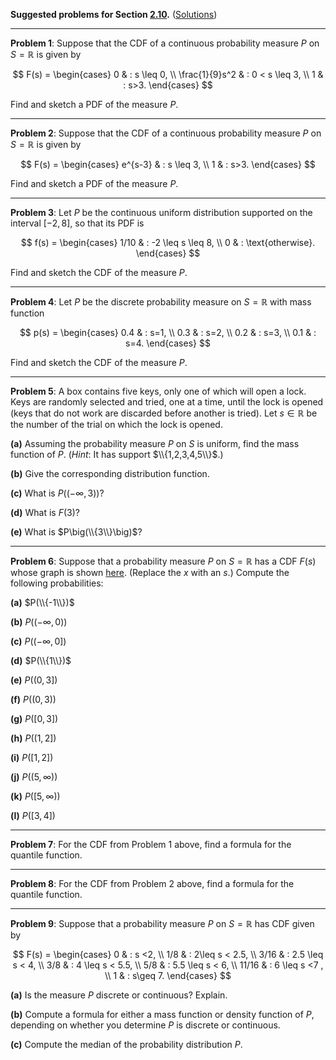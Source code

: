 **Suggested problems for Section [2.10](https://mml.johnmyersmath.com/stats-book/chapters/prob-spaces.html#distribution-and-quantile-functions).** ([Solutions](04-suggested-problems-sol.md))

---

**Problem 1**: Suppose that the CDF of a continuous probability measure $P$ on $S=\mathbb{R}$ is given by

$$
F(s) = \begin{cases}
0 & : s \leq 0, \\
\frac{1}{9}s^2 & : 0 < s \leq 3, \\
1 & : s>3.
\end{cases}
$$

Find and sketch a PDF of the measure $P$.

---

**Problem 2**: Suppose that the CDF of a continuous probability measure $P$ on $S=\mathbb{R}$ is given by

$$
F(s) = \begin{cases}
e^{s-3} & : s \leq 3, \\
1 & : s>3.
\end{cases}
$$

Find and sketch a PDF of the measure $P$.

---

**Problem 3**: Let $P$ be the continuous uniform distribution supported on the interval $[-2,8]$, so that its PDF is

$$
f(s) = \begin{cases}
1/10 & : -2 \leq s \leq 8, \\
0 & : \text{otherwise}.
\end{cases}
$$

Find and sketch the CDF of the measure $P$.

---

**Problem 4**: Let $P$ be the discrete probability measure on $S=\mathbb{R}$ with mass function

$$
p(s) = \begin{cases}
0.4 & : s=1, \\
0.3 & : s=2, \\
0.2 & : s=3, \\
0.1 & : s=4.
\end{cases}
$$

Find and sketch the CDF of the measure $P$.

---

**Problem 5**: A box contains five keys, only one of which will open a lock. Keys are randomly selected and tried, one at a time, until the lock is opened (keys that do not work are discarded before another is tried). Let $s\in \mathbb{R}$ be the number of the trial on which the lock is opened.

**(a)** Assuming the probability measure $P$ on $S$ is uniform, find the mass function of $P$. (*Hint*: It has support $\\{1,2,3,4,5\\}$.)

**(b)** Give the corresponding distribution function.

**(c)** What is $P\big((-\infty,3)\big)$?

**(d)** What is $F(3)$?

**(e)** What is $P\big(\\{3\\}\big)$?

---

**Problem 6**: Suppose that a probability measure $P$ on $S = \mathbb{R}$ has a CDF $F(s)$ whose graph is shown [here](../img/cdf.png). (Replace the $x$ with an $s$.) Compute the following probabilities:

**(a)** $P(\\{-1\\})$

**(b)** $P\big( (-\infty,0) \big)$

**(c)** $P \big( (-\infty,0] \big)$

**(d)** $P(\\{1\\})$

**(e)** $P \big( (0,3] \big)$

**(f)** $P \big( (0,3) \big)$

**(g)** $P \big( [0,3] \big)$

**(h)** $P \big( (1,2] \big)$

**(i)** $P \big( [1,2] \big)$

**(j)** $P \big( (5,\infty) \big)$

**(k)** $P \big( [5, \infty) \big)$

**(l)** $P\big([3,4] \big)$

---

**Problem 7**: For the CDF from Problem 1 above, find a formula for the quantile function.

---

**Problem 8**: For the CDF from Problem 2 above, find a formula for the quantile function.

---

**Problem 9**: Suppose that a probability measure $P$ on $S = \mathbb{R}$ has CDF given by

$$
F(s) = \begin{cases}
0 & : s <2, \\
1/8 & : 2\leq s < 2.5, \\
3/16 & : 2.5 \leq s < 4, \\
3/8 & : 4 \leq s < 5.5, \\
5/8 & : 5.5 \leq s < 6, \\
11/16 & : 6 \leq s <7 , \\
1 & : s\geq 7.
\end{cases}
$$

**(a)** Is the measure $P$ discrete or continuous? Explain.

**(b)** Compute a formula for either a mass function or density function of $P$, depending on whether you determine $P$ is discrete or continuous.

**(c)** Compute the median of the probability distribution $P$.
